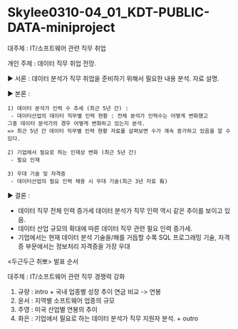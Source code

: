 # Skylee0310-04_01_KDT-PUBLIC-DATA-miniproject

대주제 : IT/소프트웨어 관련 직무 취업

개인 주제 : 데이터 직무 취업 전망.


▶ 서론 : 
	데이터 분석가 직무 취업을 준비하기 위해서 필요한 내용 분석.
	자료 설명.

▶ 본론 : 

	1) 데이터 분석가 인력 수 추세 (최근 5년 간) :
	 - 데이터산업의 데이터 직무별 인력 현황 : 전체 분석가 인력수는 어떻게 변화했고 
	그중 데이터 분석가의 경우 어떻게 변화하고 있는지 분석.
 	=> 최근 5년 간 데이터 직무별 인력 현황 자료를 살펴보면 수가 계속 증가하고 있음을 알 수 있다.

	2) 기업에서 필요로 하는 인재상 변화 (최근 5년 간)
	 - 필요 인재

	3) 우대 기술 및 자격증
	 - 데이터산업의 필요 인력 채용 시 우대 기술(최근 3년 자료 有)


▶ 결론 : 

- 데이터 직무 전체 인력 증가세 데이터 분석가 직무 인력 역시 같은 추이를 보이고 있음.
- 데이터 산업 규모의 확대에 따른 데이터 직무 관련 필요 인력 증가세.
- 기업에서는 현재 데이터 분석 기술을/해를 거듭할 수록 SQL 프로그래밍 기술, 자격증 부문에서는 정보처리 자격증을 가장 우대


<두근두근 취뽀> 발표 순서

대주제 : IT/소프트웨어 관련 직무 경쟁력 강화

1) 규량 : intro + 국내 업종별 성장 추이
연금 비교 -> 연봉
2) 윤서 : 지역별 소프트웨어 업종의 규모 
3) 주영 : 미국 산업별 연봉의 추이
4) 화은 : 기업에서 필요로 하는 데이터 분석가 직무 지원자 분석. + outro
